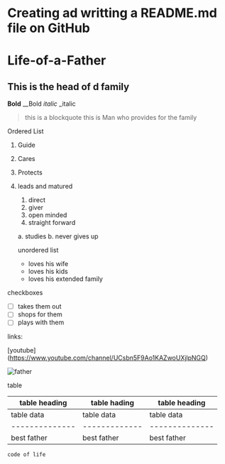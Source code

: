 # Creating ad writting a README.md file on GitHub

# Life-of-a-Father
## This is the head of d family
**Bold** __Bold
*italic* _italic
> this is a blockquote
> this is Man who provides for the family

Ordered List
1. Guide
2. Cares
3. Protects
4. leads and matured
    1. direct
    2. giver
    3. open minded
    4. straight forward
    
   
    a. studies
    b. never gives up 
    
    unordered list
    - loves his wife
    - loves his kids
    - loves his extended family

checkboxes

- [ ] takes them out
- [ ] shops for them
- [ ] plays with them

links:

[youtube] (https://www.youtube.com/channel/UCsbn5F9Ao1KAZwoUXjlpNGQ)


![father](file:///home/user/Downloads/jon-tyson-pZNtpEMQYKo-unsplash%20(1).jpg)

table

| table heading | table hading | table heading |
| --------------| -------------| --------------|
| table data    | table data   | table data    |
| --------------| -------------| --------------|
| best father   | best father  | best father   |     


``` code of life ```

